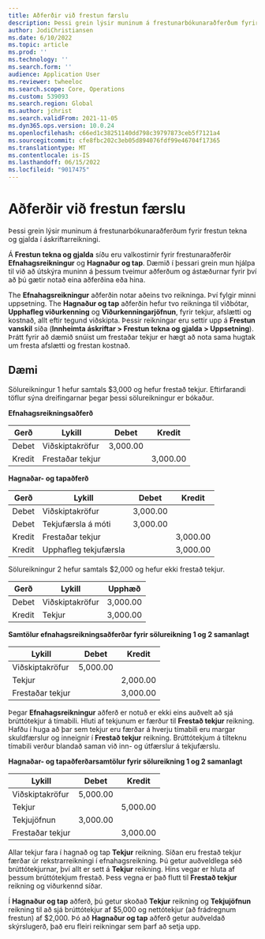 ```yaml
---
title: Aðferðir við frestun færslu
description: Þessi grein lýsir muninum á frestunarbókunaraðferðum fyrir frestun tekna og gjalda í áskriftarreikningi.
author: JodiChristiansen
ms.date: 6/10/2022
ms.topic: article
ms.prod: ''
ms.technology: ''
ms.search.form: ''
audience: Application User
ms.reviewer: twheeloc
ms.search.scope: Core, Operations
ms.custom: 539093
ms.search.region: Global
ms.author: jchrist
ms.search.validFrom: 2021-11-05
ms.dyn365.ops.version: 10.0.24
ms.openlocfilehash: c66ed1c38251140dd798c39797873ceb5f7121a4
ms.sourcegitcommit: cfe8fbc202c3eb05d894076fdf99e46704f17365
ms.translationtype: MT
ms.contentlocale: is-IS
ms.lasthandoff: 06/15/2022
ms.locfileid: "9017475"
---
```

# <a name="deferral-posting-methods"></a>Aðferðir við frestun færslu

Þessi grein lýsir muninum á frestunarbókunaraðferðum fyrir frestun tekna og gjalda í áskriftarreikningi.

Á **Frestun tekna og gjalda** síðu eru valkostirnir fyrir frestunaraðferðir **Efnahagsreikningur** og **Hagnaður og tap**. Dæmið í þessari grein mun hjálpa til við að útskýra muninn á þessum tveimur aðferðum og ástæðurnar fyrir því að þú gætir notað eina aðferðina eða hina.

The **Efnahagsreikningur** aðferðin notar aðeins tvo reikninga. Því fylgir minni uppsetning. The **Hagnaður og tap** aðferðin hefur tvo reikninga til viðbótar, **Upphafleg viðurkenning** og **Viðurkenningarjöfnun**, fyrir tekjur, afslætti og kostnað, allt eftir tegund viðskipta. Þessir reikningar eru settir upp á **Frestun vanskil** síða (**Innheimta áskriftar \> Frestun tekna og gjalda \> Uppsetning**). Þrátt fyrir að dæmið snúist um frestaðar tekjur er hægt að nota sama hugtak um fresta afslætti og frestan kostnað.

## <a name="example"></a>Dæmi

Sölureikningur 1 hefur samtals $3,000 og hefur frestað tekjur. Eftirfarandi töflur sýna dreifingarnar þegar þessi sölureikningur er bókaður.

**Efnahagsreikningsaðferð**

| Gerð | Lykill | Debet | Kredit|
|---|---|---|---|
| Debet | Viðskiptakröfur | 3,000.00 | |
| Kredit | Frestaðar tekjur | | 3,000.00 |

**Hagnaðar- og tapaðferð**

| Gerð | Lykill | Debet | Kredit |
|---|---|---|---|
| Debet | Viðskiptakröfur | 3,000.00 | |
| Debet | Tekjufærsla á móti | 3,000.00 | |
| Kredit | Frestaðar tekjur | | 3,000.00 |
| Kredit | Upphafleg tekjufærsla | | 3,000.00 |

Sölureikningur 2 hefur samtals $2,000 og hefur ekki frestað tekjur.

| Gerð | Lykill | Upphæð |
|---|---|---|
| Debet | Viðskiptakröfur | 3,000.00 |
| Kredit | Tekjur | 3,000.00 |

**Samtölur efnahagsreikningsaðferðar fyrir sölureikning 1 og 2 samanlagt**

| Lykill | Debet | Kredit |
|---|---|---|
| Viðskiptakröfur | 5,000.00 | |
| Tekjur | | 2,000.00 |
| Frestaðar tekjur | | 3,000.00 |

Þegar **Efnahagsreikningur** aðferð er notuð er ekki eins auðvelt að sjá brúttótekjur á tímabili. Hluti af tekjunum er færður til **Frestað tekjur** reikning. Hafðu í huga að þar sem tekjur eru færðar á hverju tímabili eru margar skuldfærslur og inneignir í **Frestað tekjur** reikning. Brúttótekjum á tilteknu tímabili verður blandað saman við inn- og útfærslur á tekjufærslu.

**Hagnaðar- og tapaðferðarsamtölur fyrir sölureikning 1 og 2 samanlagt**

| Lykill | Debet | Kredit |
|---|---|---|
| Viðskiptakröfur | 5,000.00 | |
| Tekjur | | 5,000.00 |
| Tekjujöfnun | 3,000.00 | |
| Frestaðar tekjur | | 3,000.00 |

Allar tekjur fara í hagnað og tap **Tekjur** reikning. Síðan eru frestað tekjur færðar úr rekstrarreikningi í efnahagsreikning. Þú getur auðveldlega séð brúttótekjurnar, því allt er sett á **Tekjur** reikning. Hins vegar er hluta af þessum brúttótekjum frestað. Þess vegna er það flutt til **Frestað tekjur** reikning og viðurkennd síðar.

Í **Hagnaður og tap** aðferð, þú getur skoðað **Tekjur** reikning og **Tekjujöfnun** reikning til að sjá brúttótekjur af $5,000 og nettótekjur (að frádregnum frestun) af $2,000. Þó að **Hagnaður og tap** aðferð getur auðveldað skýrslugerð, það eru fleiri reikningar sem þarf að setja upp.
